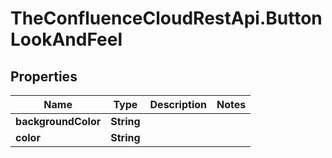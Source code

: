 # TheConfluenceCloudRestApi.ButtonLookAndFeel

## Properties
Name | Type | Description | Notes
------------ | ------------- | ------------- | -------------
**backgroundColor** | **String** |  | 
**color** | **String** |  | 
